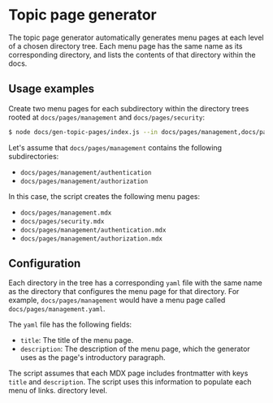 # Topic page generator

The topic page generator automatically generates menu pages at each level of a
chosen directory tree. Each menu page has the same name as its corresponding
directory, and lists the contents of that directory within the docs. 

## Usage examples

Create two menu pages for each subdirectory within the directory trees rooted at
`docs/pages/management` and `docs/pages/security`:

```bash
$ node docs/gen-topic-pages/index.js --in docs/pages/management,docs/pages/security
```

Let's assume that `docs/pages/management` contains the following subdirectories:

- `docs/pages/management/authentication`
- `docs/pages/management/authorization`

In this case, the script creates the following menu pages:

- `docs/pages/management.mdx`
- `docs/pages/security.mdx`
- `docs/pages/management/authentication.mdx`
- `docs/pages/management/authorization.mdx`

## Configuration

Each directory in the tree has a corresponding `yaml` file with the same name as
the directory that configures the menu page for that directory. For example,
`docs/pages/management` would have a menu page called
`docs/pages/management.yaml`. 

The `yaml` file has the following fields:

- `title`: The title of the menu page.
- `description`: The description of the menu page, which the generator uses as
  the page's introductory paragraph.

The script assumes that each MDX page includes frontmatter with keys `title` and
`description`. The script uses this information to populate each menu of links.
directory level.
